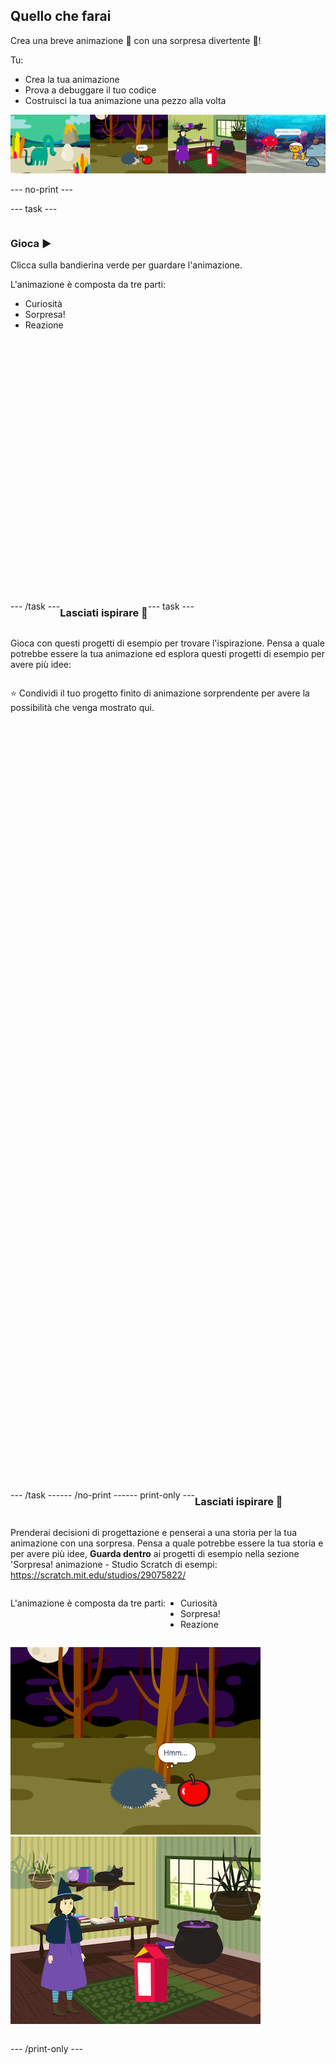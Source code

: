 ## Quello che farai

Crea una breve animazione 🎥 con una sorpresa divertente 🎉!

Tu:

+ Crea la tua animazione
+ Prova a debuggare il tuo codice
+ Costruisci la tua animazione una pezzo alla volta

![Esempi di progetti.](images/surprise-example.png)

--- no-print ---

--- task ---

<div style="display: flex; flex-wrap: wrap">
<div style="flex-basis: 200px; flex-grow: 1">  

### Gioca ▶️ 

Clicca sulla bandierina verde per guardare l'animazione.

L'animazione è composta da tre parti:
+ Curiosità
+ Sorpresa!
+ Reazione

</div>
<div>
<div class="scratch-preview" style="margin-left: 15px;">
  <iframe allowtransparency="true" width="485" height="402" src="" frameborder="0"></iframe>
</div>

</div>

--- /task ---

### Lasciati ispirare 💭

--- task ---

Gioca con questi progetti di esempio per trovare l'ispirazione. Pensa a quale potrebbe essere la tua animazione ed esplora questi progetti di esempio per avere più idee:

⭐ Condividi il tuo progetto finito di animazione sorprendente per avere la possibilità che venga mostrato qui.
<div class="scratch-preview" style="margin-left: 15px;">
  <iframe allowtransparency="true" width="485" height="402" src="" frameborder="0"></iframe>
</div>
<div class="scratch-preview" style="margin-left: 15px;">
  <iframe allowtransparency="true" width="485" height="402" src="" frameborder="0"></iframe>
</div>
<div class="scratch-preview" style="margin-left: 15px;">
  <iframe allowtransparency="true" width="485" height="402" src="" frameborder="0"></iframe>
</div>

--- /task ---

--- /no-print ---

--- print-only ---

### Lasciati ispirare 💭

Prenderai decisioni di progettazione e penserai a una storia per la tua animazione con una sorpresa. Pensa a quale potrebbe essere la tua storia e per avere più idee, **Guarda dentro** ai progetti di esempio nella sezione 'Sorpresa! animazione - Studio Scratch di esempi: https://scratch.mit.edu/studios/29075822/

L'animazione è composta da tre parti:
+ Curiosità
+ Sorpresa!
+ Reazione

![Il progetto 'BOO!'.](images/boo.png) ![Il progetto 'Cat magic'.](images/cat-magic.png)

--- /print-only ---

 

